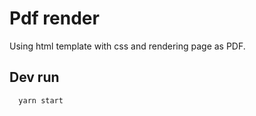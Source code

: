 # Pdf render

Using html template with css and rendering page as PDF.

## Dev run

```sh
  yarn start
```
